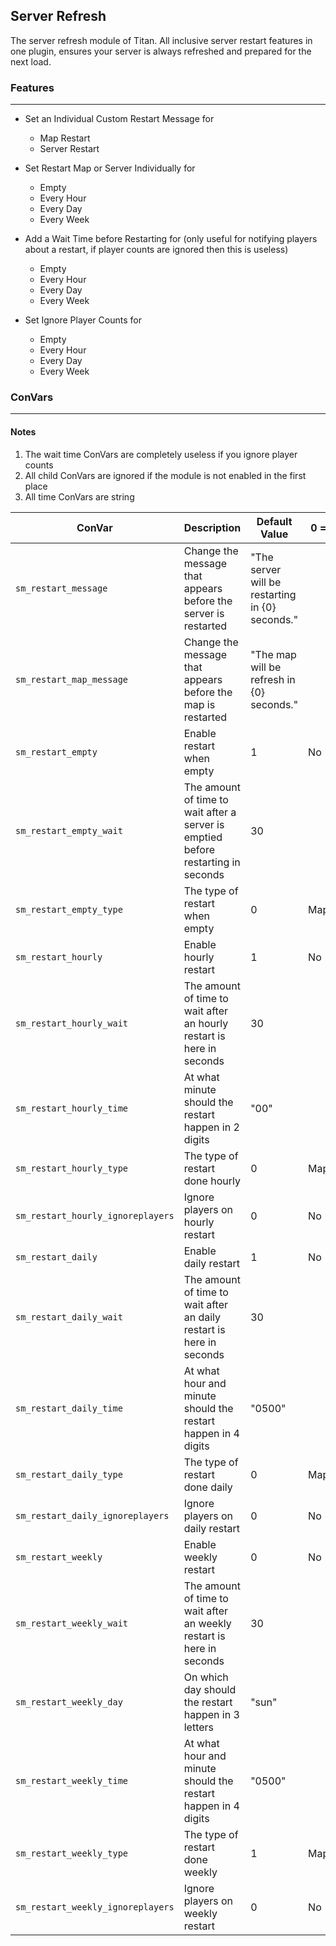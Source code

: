 Server Refresh
---
The server refresh module of Titan. All inclusive server restart features in one plugin, ensures your server is always refreshed and prepared for the next load.

### Features
---
- Set an Individual Custom Restart Message for
  - Map Restart
  - Server Restart
  
- Set Restart Map or Server Individually for
  - Empty
  - Every Hour
  - Every Day
  - Every Week
  
- Add a Wait Time before Restarting for (only useful for notifying players about a restart, if player counts are ignored then this is useless)
  - Empty
  - Every Hour
  - Every Day
  - Every Week
  
- Set Ignore Player Counts for
  - Empty
  - Every Hour
  - Every Day
  - Every Week
  
### ConVars
---
#### Notes
1. The wait time ConVars are completely useless if you ignore player counts
2. All child ConVars are ignored if the module is not enabled in the first place
3. All time ConVars are string

| ConVar | Description | Default Value | 0 = | 1 = | Minimum Value | Max Value |
|-----------------------------------|-----------------------------------------------------------------------------------|-------------------------------------------------|-------|--------|---------------|-----------|
| `sm_restart_message` | Change the message that appears before the server is restarted | "The server will be restarting in {0} seconds." |  |  |  |  |
| `sm_restart_map_message` | Change the message that appears before the map is restarted | "The map will be refresh in {0} seconds." |  |  |  |  |
| `sm_restart_empty` | Enable restart when empty | 1 | No | Yes |  |  |
| `sm_restart_empty_wait` | The amount of time to wait after a server is emptied before restarting in seconds | 30 |  |  |  |  |
| `sm_restart_empty_type` | The type of restart when empty | 0 | Map | Server |  |  |
| `sm_restart_hourly` | Enable hourly restart | 1 | No | Yes |  |  |
| `sm_restart_hourly_wait` | The amount of time to wait after an hourly restart is here in seconds | 30 |  |  |  |  |
| `sm_restart_hourly_time` | At what minute should the restart happen in 2 digits | "00" |  |  | 00 | 60 |
| `sm_restart_hourly_type` | The type of restart done hourly | 0 | Map | Server |  |  |
| `sm_restart_hourly_ignoreplayers` | Ignore players on hourly restart | 0 | No | Yes |  |  |
| `sm_restart_daily` | Enable daily restart | 1 | No | Yes |  |  |
| `sm_restart_daily_wait` | The amount of time to wait after an daily restart is here in seconds | 30 |  |  |  |  |
| `sm_restart_daily_time` | At what hour and minute should the restart happen in 4 digits | "0500" |  |  | "0000" | "2359" |
| `sm_restart_daily_type` | The type of restart done daily | 0 | Map | Server |  |  |
| `sm_restart_daily_ignoreplayers` | Ignore players on daily restart | 0 | No | Yes |  |  |
| `sm_restart_weekly` | Enable weekly restart | 0 | No | Yes |  |  |
| `sm_restart_weekly_wait` | The amount of time to wait after an weekly restart is here in seconds | 30 |  |  |  |  |
| `sm_restart_weekly_day` | On which day should the restart happen in 3 letters | "sun" |  |  |  |  |
| `sm_restart_weekly_time` | At what hour and minute should the restart happen in 4 digits | "0500" |  |  | "0000" | "2359" |
| `sm_restart_weekly_type` | The type of restart done weekly | 1 | Map | Server |  |  |
| `sm_restart_weekly_ignoreplayers` | Ignore players on weekly restart | 0 | No | Yes |  |  |
